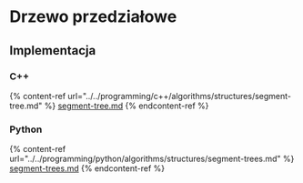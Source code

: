 # Drzewo przedziałowe

## Implementacja

### C++

{% content-ref url="../../programming/c++/algorithms/structures/segment-tree.md" %}
[segment-tree.md](../../programming/c++/algorithms/structures/segment-tree.md)
{% endcontent-ref %}

### Python

{% content-ref url="../../programming/python/algorithms/structures/segment-trees.md" %}
[segment-trees.md](../../programming/python/algorithms/structures/segment-trees.md)
{% endcontent-ref %}
